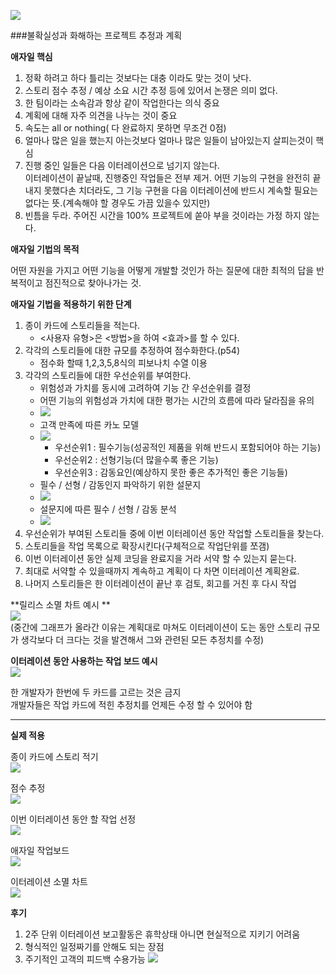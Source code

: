 ![](agaile_book.jpg)

###불확실성과 화해하는 프로젝트 추정과 계획 </br>

**애자일 핵심** </br>

1. 정확 하려고 하다 틀리는 것보다는 대충 이라도 맞는 것이 낫다.
2. 스토리 점수 추정 / 예상 소요 시간 추정 등에 있어서 논쟁은 의미 없다. 
3. 한 팀이라는 소속감과 항상 같이 작업한다는 의식 중요  
4. 계획에 대해 자주 의견을 나누는 것이 중요 
5. 속도는 all or nothing( 다 완료하지 못하면 무조건 0점)
6. 얼마나 많은 일을 했는지 아는것보다 얼마나 많은 일들이 남아있는지 살피는것이 핵심
7. 진행 중인 일들은 다음 이터레이션으로 넘기지 않는다.</br>
이터레이션이 끝날때, 진행중인 작업들은 전부 제거. 어떤 기능의 구현을 완전히 끝내지 못했다손 치더라도, 그 기능 구현을 다음 이터레이션에 반드시 계속할 필요는 없다는 뜻.(계속해야 할 경우도 가끔 있을수 있지만)
8. 빈틈을 두라. 주어진 시간을 100% 프로젝트에 쏟아 부을 것이라는 가정 하지 않는다. </br>

**애자일 기법의 목적** </br>

어떤 자원을 가지고 어떤 기능을 어떻게 개발할 것인가 하는 질문에 대한 최적의 답을 반복적이고 점진적으로 찾아나가는 것.

**애자일 기법을 적용하기 위한 단계**</br>
1. 종이 카드에 스토리들을 적는다.
    - <사용자 유형>은 <방법>을 하여 <효과>를 할 수 있다. 
2. 각각의 스토리들에 대한 규모를 추정하여 점수화한다.(p54)
    - 점수화 할때 1,2,3,5,8식의 피보나치 수열 이용
3. 각각의 스토리들에 대한 우선순위를 부여한다.
    - 위험성과 가치를 동시에 고려하여 기능 간 우선순위를 결정
    - 어떤 기능의 위험성과 가치에 대한 평가는 시간의 흐름에 따라 달라짐을 유의
    - ![](agaile_우선순위.png) 
    - 고객 만족에 따른 카노 모델
    - ![](agaile_konomodel.PNG)
        - 우선순위1 : 필수기능(성공적인 제품을 위해 반드시 포함되어야 하는 기능)
        - 우선순위2 : 선형기능(더 많을수록 좋은 기능)
        - 우선순위3 : 감동요인(예상하지 못한 좋은 추가적인 좋은 기능들) 
    - 필수 / 선형 / 감동인지 파악하기 위한 설문지 
    - ![](agaile_설문지.PNG)
    - 설문지에 따른 필수 / 선형 / 감동 분석 
    - ![](agaile_설문지분석법.PNG)
4. 우선순위가 부여된 스토리들 중에 이번 이터레이션 동안 작업할 스토리들을 찾는다.
5. 스토리들을 작업 목록으로 확장시킨다(구체적으로 작업단위를 쪼갬) 
6. 이번 이터레이션 동안 실제 코딩을 완료지을 거라 서약 할 수 있는지 묻는다.
7. 최대로 서약할 수 있을때까지 계속하고 계획이 다 차면 이터레이션 계획완료.
8. 나머지 스토리들은 한 이터레이션이 끝난 후 검토, 회고를 거친 후 다시 작업

**릴리스 소멸 차트 예시 ** </br>
![](agaile_이터레이션소멸차트.png)</br>
(중간에 그래프가 올라간 이유는 계획대로 마쳐도 이터레이션이 도는 동안 스토리 규모가 생각보다 더 크다는 것을 발견해서 그와 관련된 모든 추정치를 수정) 

**이터레이션 동안 사용하는 작업 보드 예시**</br>
![](agaile_jobboard.PNG)

한 개발자가 한번에 두 카드를 고르는 것은 금지 </br>
개발자들은 작업 카드에 적힌 추정치를 언제든 수정 할 수 있어야 함</br>



---

**실제 적용** </br>

종이 카드에 스토리 적기 </br>
![](agaile_card.jpg)

점수 추정</br>
![](agaile_score.jpg)

이번 이터레이션 동안 할 작업 선정</br>
![](agaile_card2.jpg)

애자일 작업보드</br>
![](agaile_jobboard.jpg)

이터레이션 소멸 차트 </br>
![](agaile_burndownchart.jpg)

**후기**</br>
1. 2주 단위 이터레이션 보고활동은 휴학상태 아니면 현실적으로 지키기 어려움
2. 형식적인 일정짜기를 안해도 되는 장점 
3. 주기적인 고객의 피드백 수용가능 
![](agaile_후기.PNG)




